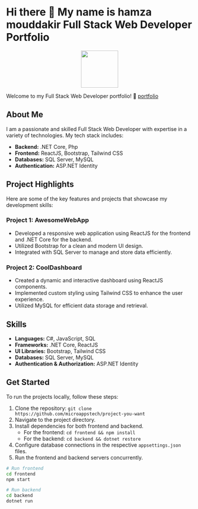 # Hi there 👋 My name is hamza mouddakir Full Stack Web Developer Portfolio

<div id="header" align="center">
  <img src="https://media.giphy.com/media/M9gbBd9nbDrOTu1Mqx/giphy.gif" width="100"/>
</div>

Welcome to my Full Stack Web Developer portfolio! 👋
<a href="https://hamza-mouddakir.web.app">portfolio</a>

## About Me
I am a passionate and skilled Full Stack Web Developer with expertise in a variety of technologies. My tech stack includes:

- **Backend:** .NET Core, Php 
- **Frontend:** ReactJS, Bootstrap, Tailwind CSS
- **Databases:** SQL Server, MySQL
- **Authentication:** ASP.NET Identity

## Project Highlights

Here are some of the key features and projects that showcase my development skills:

### Project 1: AwesomeWebApp

- Developed a responsive web application using ReactJS for the frontend and .NET Core for the backend.
- Utilized Bootstrap for a clean and modern UI design.
- Integrated with SQL Server to manage and store data efficiently.

### Project 2: CoolDashboard

- Created a dynamic and interactive dashboard using ReactJS components.
- Implemented custom styling using Tailwind CSS to enhance the user experience.
- Utilized MySQL for efficient data storage and retrieval.

## Skills

- **Languages:** C#, JavaScript, SQL
- **Frameworks:** .NET Core, ReactJS
- **UI Libraries:** Bootstrap, Tailwind CSS
- **Databases:** SQL Server, MySQL
- **Authentication & Authorization:** ASP.NET Identity

## Get Started

To run the projects locally, follow these steps:

1. Clone the repository: `git clone https://github.com/microappstech/project-you-want`
2. Navigate to the project directory.
3. Install dependencies for both frontend and backend.
   - For the frontend: `cd frontend && npm install`
   - For the backend: `cd backend && dotnet restore`
4. Configure database connections in the respective `appsettings.json` files.
5. Run the frontend and backend servers concurrently.

```bash
# Run frontend
cd frontend
npm start

# Run backend
cd backend
dotnet run
